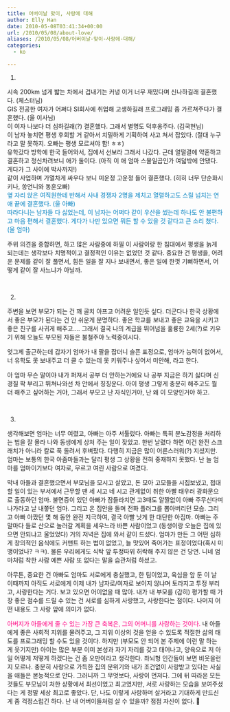 ```yaml
---
title: 어버이날 맞이, 사랑에 대해
author: Elly Han
date: 2010-05-08T03:41:34+00:00
url: /2010/05/08/about-love/
aliases: /2010/05/08/어버이날-맞이-사랑에-대해/
categories:
  - ko

---
```

1. 

시속 200km 넘게 밟는 차에서 겁내기는 커녕 이거 너무 재밌다며 신나하길래 결혼했다. (체스터님)  
GIS 전공한 여자가 어쩌다 SI회사에 취업해 고생하길래 프로그래밍 좀 가르쳐주다가 결혼했다. (울 이사님)  
이 여자 나보다 더 심하길래(?) 결혼했다. 그래서 별명도 덕후옹주다. (김국현님)  
이 남자 놓치면 평생 후회할 거 같아서 치밀하게 기획하여 사고 쳐서 잡았다. (절대 누구라고 말 못하지. 오빠는 평생 모르셔야 함! ㅎㅎ)  
유학갔다 방학에 한국 들어와서, 집에서 선보라 그래서 나갔다. 근데 얼떨결에 약혼하고 결혼하고 정신차려보니 애가 둘이다. (아직 이 애 엄마 스물일곱인가 여덟밖에 안됐다. 게다가 그 사이에 박사까지!)  
같이 사업하며 가열차게 싸우다 보니 미운정 고운정 들어 결혼했다. (히히 너무 단순화시키나, 쏭언니와 동훈오빠)  
<font color="#0080c0">옆 자리 앉은 여직원한테 반해서 사내 경쟁자 2명을 제치고 열렬하고도 스릴 넘치는 연애 끝에 결혼했다. (울 아빠) <br />따라다니는 남자들 다 싫었는데, 이 남자는 어쩌다 같이 우산을 썼는데 하나도 안 불편하고 마음 편해서 결혼했다. 게다가 나만 있으면 뭐든 할 수 있을 것 같다고 큰 소리 쳤다. (울 엄마)</font>

주위 의견을 종합하면, 하고 많은 사람중에 하필 이 사람이랑 한 침대에서 평생을 늙게 되는데는 생각보다 치명적이고 결정적인 이유는 없었던 것 같다. 중요한 건 평생을, 어려운 문제를 같이 잘 풀면서, 힘든 일을 잘 지나 보내면서, 좋은 일에 한껏 기뻐하면서, 어떻게 같이 잘 사느냐가 아닐까. 

 

2. 

주변을 보면 부모가 되는 건 꽤 골치 아프고 어려운 일인듯 싶다. 더군다나 한국 상황에서 좋은 부모가 된다는 건 안 쉬운게 분명하다. 좋은 학교를 보내고 좋은 교육을 시키고 좋은 친구를 사귀게 해주고…. 그래서 결국 나의 계급을 뛰어넘을 훌륭한 2세(?)로 키우기 위해 오늘도 부모된 자들은 불철주야 노력중이시다.

엊그제 출근하는데 갑자기 엄마가 내 팔을 잡더니 슬픈 표정으로, 엄마가 능력이 없어서, 너 유학도 못 보내주고 더 클 수 있는데 못 키워주나 싶어서 미안해, 라고 한다. 

아 엄마 무슨 말이야 내가 퍼져서 공부 더 안하는거에요 나 공부 지금은 하기 싫다며 신경질 팍 부리고 뛰쳐나와선 차 안에서 징징운다. 아이 평생 그렇게 충분히 해주고도 뭘 더 해주고 싶어하는 거야, 그래서 부모고 난 자식인거야, 난 왜 이 모양인거야 하고.

 

3.

생각해보면 엄마는 너무 여렸고, 아빠는 아주 서툴렀다. 아빠는 특히 분노감정을 처리하는 법을 잘 몰라 나와 동생에게 상처 주는 일이 잦았고. 한번 날렸다 하면 이건 완전 스크래치가 아니라 칼로 푹 돌려서 후벼팠다. 다행히 지금은 많이 어른스러워(?) 지셨지만. 엄마는 보통의 한국 아줌마들과는 달리 평생 그 상황을 전혀 중재하지 못했다. 난 늘 엄마를 엄마이기보다 여자로, 무르고 여린 사람으로 여겼다.

막내 아들과 결혼했으면서 부모님을 모시고 살았고, 돈 모아 고모들을 시집보냈고, 접대할 일이 있는 부서에서 근무할 땐 세 시고 네 시고 관계없이 취한 아빨 태우러 광화문으로 출동하던 엄마. 불면증이 있던 아빠가 잠들라치면 고3때도 얄짤없이 아빠 주무신다며 나가라고 날 내쫗던 엄마. 그리고 온 집안을 돌며 전화 플러그를 뽑아버리던 모습. 그리고 아빠 아팠던 몇 해 동안 완전 지극하여, 결국 아빨 낫게 한 대단한 아짐마. 아빠는 주말마다 들로 산으로 놀러갈 계획을 세우느라 바쁜 사람이었고 (동생이랑 오늘은 집에 있으면 안되냐고 울었었다) 거의 저녁은 집에 와서 같이 드셨다. 엄마가 만든 그 어떤 심하게 창의적인 음식에도 커맨트 하는 법이 없었고, 늘 맛있어 죽어가는 표정이었다(혹시 미맹이었나? ㅋㅋ). 물론 우리에게도 식탁 앞 투정따위 허락해 주지 않은 건 당연. 니네 엄마처럼 착한 사람 예쁜 사람 또 없다는 말을 습관처럼 하셨고.

아무튼, 중요한 건 아빠도 엄마도 서로에게 충실했고, 한 팀이었고, 육십을 앞 둔 이 날 이때까지 아직도 서로에게 이제 내가 남자로/여자로 보이지 않냐며 토라지고 투정 부리고, 사랑한다는 거다. 보고 있으면 어이없을 때 많아. 내가 내 부모를 (감히) 평가할 때 가장 좋은 점수를 드릴 수 있는 건 서로를 심하게 사랑했고, 사랑한다는 점이다. 나머지 어떤 내용도 그 사랑 앞에 의미가 없다.

<font color="#ff0080">아버지가 아들에게 줄 수 있는 가장 큰 축복은, 그의 어머니를 사랑하는 것이다.</font> 내 아들에게 좋은 사회적 지위를 물려주고, 그 지위 이상의 것을 얻을 수 있도록 적절한 삶의 태도를 프로그래밍 할 수도 있을 것이다. 하지만 (부모도 안 되어 본 주제에 이런 말 하는 게 웃기지만) 아이는 많은 부분 이미 본성과 자기 자리를 갖고 태어나고, 양육으로 저 아일 어떻게 저떻게 하겠다는 건 좀 오만이라고 생각한다. 좌뇌형 인간들이 보면 비웃을런지 모르나. 충분히 사랑으로 가득한 집의 분위기와 내가 조건없이 사랑받고 있다는 사실을 애들은 본능적으로 안다. 그러니까 그 무엇보다, 사랑이 먼저다. 그에 뒤 따라온 모든 것들도 부모님이 처한 상황에서 최선이었고 최고였지만, 서로 사랑하는 모습을 보여주셨다는 게 정말 세상 최고로 좋았다. 단, 나도 이렇게 사랑하며 살거라고 기대하게 만드신 게 좀 걱정스럽긴 하다. 난 내 어버이들처럼 살 수 있을까? 점점 자신이 없다. 🙂